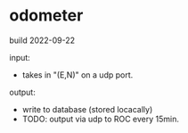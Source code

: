 # odometer
build 2022-09-22

input:
- takes in "(E,N)" on a udp port.

output:
- write to database (stored locacally)
- TODO: output via udp to ROC every 15min.